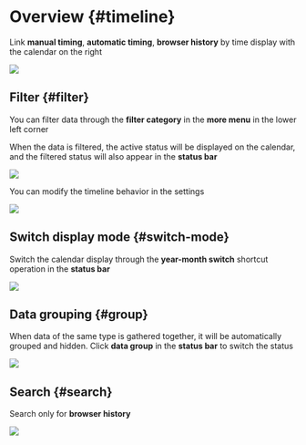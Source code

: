 # Overview {#timeline}

Link **manual timing**, **automatic timing**, **browser history** by time display with the calendar on the right

![](https://cdn.jsdelivr.net/gh/shion-app/docs/src/public/assets/en/timeline/timeline.png)

## Filter {#filter}

You can filter data through the **filter category** in the **more menu** in the lower left corner

When the data is filtered, the active status will be displayed on the calendar, and the filtered status will also appear in the **status bar**

![](https://cdn.jsdelivr.net/gh/shion-app/docs/src/public/assets/en/timeline/filter.png)

You can modify the timeline behavior in the settings

![](https://cdn.jsdelivr.net/gh/shion-app/docs/src/public/assets/en/timeline/behavior.png)

## Switch display mode {#switch-mode}

Switch the calendar display through the **year-month switch** shortcut operation in the **status bar**

![](https://cdn.jsdelivr.net/gh/shion-app/docs/src/public/assets/en/timeline/switch-mode.png)

## Data grouping {#group}

When data of the same type is gathered together, it will be automatically grouped and hidden. Click **data group** in the **status bar** to switch the status

![](https://cdn.jsdelivr.net/gh/shion-app/docs/src/public/assets/en/timeline/group.png)

## Search {#search}

Search only for **browser history**

![](https://cdn.jsdelivr.net/gh/shion-app/docs/src/public/assets/en/timeline/search.png)